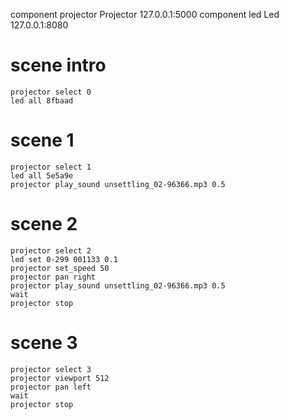 component projector Projector 127.0.0.1:5000
component led Led 127.0.0.1:8080

# scene intro
    projector select 0
	led all 8fbaad
# scene 1
    projector select 1
	led all 5e5a9e
	projector play_sound unsettling_02-96366.mp3 0.5
# scene 2
	projector select 2
	led set 0-299 001133 0.1
	projector set_speed 50
	projector pan right
    projector play_sound unsettling_02-96366.mp3 0.5
	wait
	projector stop
# scene 3
    projector select 3
    projector viewport 512
	projector pan left
	wait
	projector stop
